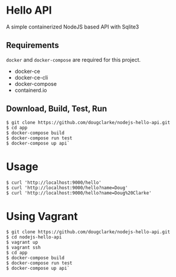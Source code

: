 # Hello API

A simple containerized NodeJS based API with Sqlite3

## Requirements

`docker` and `docker-compose` are required for this project.

- docker-ce
- docker-ce-cli
- docker-compose
- containerd.io

## Download, Build, Test, Run

    $ git clone https://github.com/dougclarke/nodejs-hello-api.git 
    $ cd app
    $ docker-compose build
    $ docker-compose run test
    $ docker-compose up api`

# Usage

    $ curl 'http://localhost:9000/hello'
    $ curl 'http://localhost:9000/hello?name=Doug'
    $ curl 'http://localhost:9000/hello?name=Doug%20Clarke'

# Using Vagrant

    $ git clone https://github.com/dougclarke/nodejs-hello-api.git
    $ cd nodejs-hello-api
    $ vagrant up
    $ vagrant ssh
    $ cd app
    $ docker-compose build
    $ docker-compose run test
    $ docker-compose up api`
